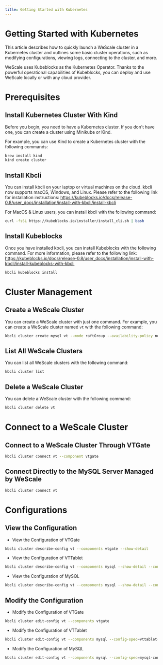 ```yaml
---
title: Getting Started with Kubernetes
---
```


Getting Started with Kubernetes
=====================

This article describes how to quickly launch a WeScale cluster in a Kubernetes cluster and outlines some basic cluster operations, such as modifying configurations, viewing logs, connecting to the cluster, and more.

WeScale uses Kubeblocks as the Kubernetes Operator. Thanks to the powerful operational capabilities of Kubeblocks, you can deploy and use WeScale locally or with any cloud provider.

# Prerequisites
## Install Kubernetes Cluster With Kind
Before you begin, you need to have a Kubernetes cluster. If you don't have one, you can create a cluster using Minikube or Kind.

For example, you can use Kind to create a Kubernetes cluster with the following commands:
```zsh
brew install kind
kind create cluster
```

## Install Kbcli

You can install kbcli on your laptop or virtual machines on the cloud. kbcli now supports macOS, Windows, and Linux.
Please refer to the following link for installation instructions:
https://kubeblocks.io/docs/release-0.8/user_docs/installation/install-with-kbcli/install-kbcli

For MacOS & Linux users, you can install kbcli with the following command:
```zsh
curl -fsSL https://kubeblocks.io/installer/install_cli.sh | bash
```

## Install Kubeblocks

Once you have installed kbcli, you can install Kubeblocks with the following command. For more information, please refer to the following link:
https://kubeblocks.io/docs/release-0.8/user_docs/installation/install-with-kbcli/install-kubeblocks-with-kbcli
```zsh
kbcli kubeblocks install
```

# Cluster Management
## Create a WeScale Cluster
You can create a WeScale cluster with just one command. For example, you can create a WeScale cluster named `vt` with the following command:
```zsh
kbcli cluster create mysql vt --mode raftGroup --availability-policy none --proxy-enabled true 
```

## List All WeScale Clusters
You can list all WeScale clusters with the following command:
```zsh
kbcli cluster list
```

## Delete a WeScale Cluster
You can delete a WeScale cluster with the following command:
```zsh
kbcli cluster delete vt
```

# Connect to a WeScale Cluster
## Connect to a WeScale Cluster Through VTGate
```zsh
kbcli cluster connect vt --component vtgate
```

## Connect Directly to the MySQL Server Managed by WeScale
```zsh
kbcli cluster connect vt
```

# Configurations
## View the Configuration
* View the Configuration of VTGate
```zsh
kbcli cluster describe-config vt --components vtgate --show-detail
```
* View the Configuration of VTTablet
```zsh
kbcli cluster describe-config vt --components mysql --show-detail --config-specs vttablet-config
```
* View the Configuration of MySQL
```zsh
kbcli cluster describe-config vt --components mysql --show-detail --config-specs mysql-consensusset-config
```


## Modify the Configuration
* Modify the Configuration of VTGate
```zsh
kbcli cluster edit-config vt --components vtgate
```
* Modify the Configuration of VTTablet
```zsh
kbcli cluster edit-config vt --components mysql --config-spec=vttablet-config
```
* Modify the Configuration of MySQL
```zsh
kbcli cluster edit-config vt --components mysql --config-spec=mysql-consensusset-config
```




